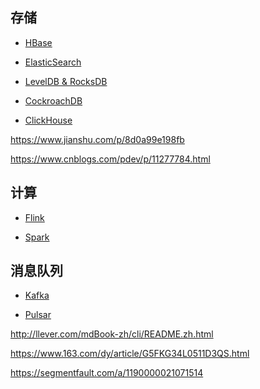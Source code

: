 
## 存储

* [HBase](hbase-book/site)

* [ElasticSearch](big-elasticsearch/site)

* [LevelDB & RocksDB]()

* [CockroachDB]()

* [ClickHouse]()


https://www.jianshu.com/p/8d0a99e198fb

https://www.cnblogs.com/pdev/p/11277784.html

## 计算

* [Flink](big-flink/site)

* [Spark](big-spark/site)

## 消息队列

* [Kafka](big-kafka/site)

* [Pulsar](big-pulsar/site)





http://llever.com/mdBook-zh/cli/README.zh.html



https://www.163.com/dy/article/G5FKG34L0511D3QS.html





https://segmentfault.com/a/1190000021071514